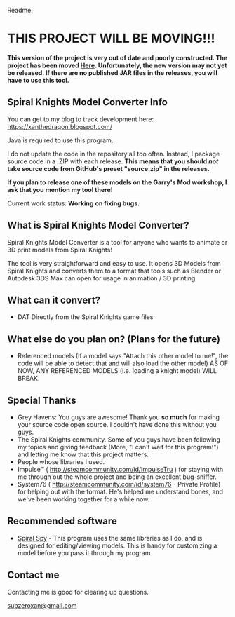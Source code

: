 Readme:

# THIS PROJECT WILL BE MOVING!!!
**This version of the project is very out of date and poorly constructed. The project has been moved [Here](https://github.com/XanTheDragon/Spiral-Knights-Animator-Tools). Unfortunately, the new version may not yet be released. If there are no published JAR files in the releases, you will have to use this tool.**

## Spiral Knights Model Converter Info

You can get to my blog to track development here: https://xanthedragon.blogspot.com/

Java is required to use this program.

I do not update the code in the repository all too often. Instead, I package source code in a .ZIP with each release. **This means that you should *not* take source code from GitHub's preset "source.zip" in the releases.** 

**If you plan to release one of these models on the Garry's Mod workshop, I ask that you mention my tool there!**

Current work status: **Working on fixing bugs.**

## What is Spiral Knights Model Converter?
Spiral Knights Model Converter is a tool for anyone who wants to animate or 3D print models from Spiral Knights!

The tool is very straightforward and easy to use. It opens 3D Models from Spiral Knights and converts them to a format that tools such as Blender or Autodesk 3DS Max can open for usage in animation / 3D printing.


## What can it convert?
 - DAT Directly from the Spiral Knights game files

## What else do you plan on? (Plans for the future)
 - Referenced models (If a model says "Attach this other model to me!", the code will be able to detect that and will also load the other model) AS OF NOW, ANY REFERENCED MODELS (i.e. loading a knight model) WILL BREAK.

## Special Thanks
 - Grey Havens: You guys are awesome! Thank you **so much** for making your source code open source. I couldn't have done this without you guys.
 - The Spiral Knights community. Some of you guys have been following my topics and giving feedback (More, "I can't wait for this program!") and letting me know that this project matters.
 - People whose libraries I used.
 - Impulse™ ( http://steamcommunity.com/id/ImpulseTru ) for staying with me through out the whole project and being an excellent bug-sniffer.
 - System76 ( http://steamcommunity.com/id/system76 - Private Profile) for helping out with the format. He's helped me understand bones, and we've been working together for a while now.
 
## Recommended software
 - [Spiral Spy](http://spiral.onyxbits.de/download/) - This program uses the same libraries as I do, and is designed for editing/viewing models. This is handy for customizing a model before you pass it through my program.

## Contact me
Contacting me is good for clearing up questions.

subzeroxan@gmail.com
